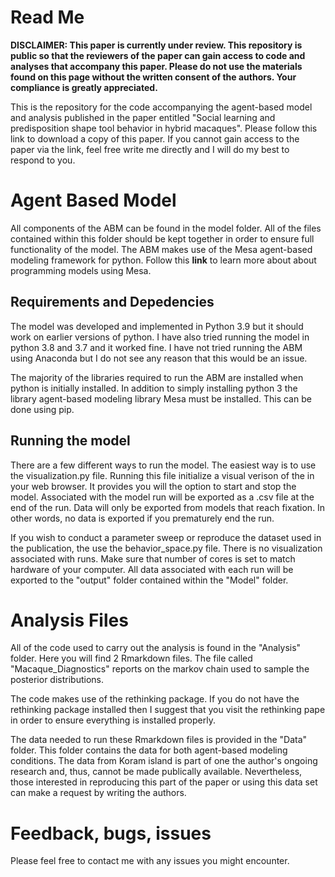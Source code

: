 # Read Me

**DISCLAIMER: This paper is currently under review. This repository is public so that the reviewers of the paper can gain access to code and analyses that accompany this paper. Please do not use the materials found on this page without the written consent of the authors. Your compliance is greatly appreciated.**

  This is the repository for the code accompanying the agent-based model and analysis published in the paper entitled "Social learning and predisposition shape tool behavior in hybrid macaques". Please follow this link to download a copy of this paper. If you cannot gain access to the paper via the link, feel free write me directly and I will do my best to respond to you. 
  
# Agent Based Model


All components of the ABM can be found in the model folder. All of the files contained within this folder should be kept together in order to ensure full functionality of the model. The ABM makes use of the Mesa agent-based modeling framework for python. Follow this __link__  to learn more about about programming models using Mesa. 

## Requirements and Depedencies

  The model was developed and implemented in Python 3.9 but it should work on earlier versions of python. I have also tried running the model in python 3.8 and 3.7 and it worked fine. I have not tried running the ABM using Anaconda but I do not see any reason that this would be an issue. 
  
  The majority of the libraries required to run the ABM are installed when python is initially installed. In addition to simply installing python 3 the library agent-based modeling library Mesa must be installed. This can be done using pip. 

## Running the model

  There are a few different ways to run the model. The easiest way is to use the visualization.py file. Running this file initialize a visual verison of the in your web browser. It provides you will the option to start and stop the model. Associated with the model run will be exported as a .csv file at the end of the run. Data will only be exported from models that reach fixation. In other words, no data is exported if you prematurely end the run.
  
  If you wish to conduct a parameter sweep or reproduce the dataset used in the publication, the use the behavior_space.py file. There is no visualization associated with runs. Make sure that number of cores is set to match hardware of your computer. All data associated with each run will be exported to the "output" folder contained within the "Model" folder.
  
# Analysis Files

All of the code used to carry out the analysis is found in the "Analysis" folder. Here you will find 2 Rmarkdown files. The file called "Macaque_Diagnostics" reports on the markov chain used to sample the posterior distributions.

The code makes use of the rethinking package. If you do not have the rethinking package installed then I suggest that you visit the rethinking pape in order to ensure everything is installed properly.

The data needed to run these Rmarkdown files is provided in the "Data" folder. This folder contains the data for both agent-based modeling conditions. The data from Koram island is part of one the author's ongoing research and, thus, cannot be made publically available. Nevertheless, those interested in reproducing this part of the paper or using this data set can make a request by writing the authors. 

# Feedback, bugs, issues

Please feel free to contact me with any issues you might encounter.


